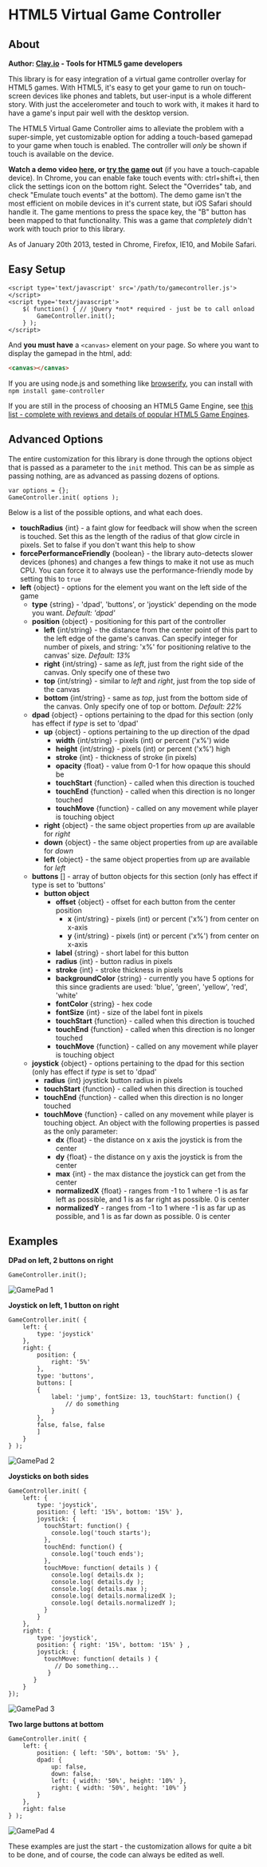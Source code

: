 HTML5 Virtual Game Controller
=============================

About
-----
**Author: [Clay.io](http://clay.io/development-tools) - Tools for HTML5 game developers**

This library is for easy integration of a virtual game controller overlay for HTML5 games. With HTML5, it's easy to
get your game to run on touch-screen devices like phones and tablets, but user-input is a whole different story. With
just the accelerometer and touch to work with, it makes it hard to have a game's input pair well with the desktop version.

The HTML5 Virtual Game Controller aims to alleviate the problem with a super-simple, yet customizable option for adding a
touch-based gamepad to your game when touch is enabled. The controller will *only* be shown if touch is available on the device.

**Watch a demo video [here](http://www.youtube.com/watch?v=XQKRYMjrp2Q), or [try the game](http://clay.io/plugins/controller/index.html) out** (if you have a touch-capable device).
In Chrome, you can enable fake touch events with: ctrl+shift+i, then click the settings icon on the bottom right.
Select the "Overrides" tab, and check "Emulate touch events" at the bottom). The demo game isn't the most efficient on
mobile devices in it's current state, but iOS Safari should handle it. The game mentions to press the space key, the "B" button
has been mapped to that functionality. This was a game that *completely* didn't work with touch prior to this library.

As of January 20th 2013, tested in Chrome, Firefox, IE10, and Mobile Safari.

Easy Setup
----------
```
<script type='text/javascript' src='/path/to/gamecontroller.js'></script>
<script type='text/javascript'>
    $( function() { // jQuery *not* required - just be to call onload
		GameController.init();
	} );
</script>
```

And **you must have** a `<canvas>` element on your page. So where you want to display the gamepad in the html, add:

``` html
<canvas></canvas>
```

If you are using node.js and something like [browserify](http://browserify.org/), you can install with `npm install game-controller`

If you are still in the process of choosing an HTML5 Game Engine, see [this list - complete with reviews and details of popular HTML5 Game Engines](http://html5gameengine.com).

Advanced Options
----------------
The entire customization for this library is done through the options object that is passed as a parameter to the `init` method.
This can be as simple as passing nothing, are as advanced as passing dozens of options.

```
var options = {};
GameController.init( options );
```

Below is a list of the possible options, and what each does.

* **touchRadius** {int} - a faint glow for feedback will show when the screen is touched. Set this as the length of the radius of that glow circle in pixels. Set to false if you don't want this help to show
* **forcePerformanceFriendly** {boolean} - the library auto-detects slower devices (phones) and changes a few things to make it not use as much CPU. You can force it to always use the performance-friendly mode by setting this to `true`
* **left** {object} - options for the element you want on the left side of the game
  * **type** {string} - 'dpad', 'buttons', or 'joystick' depending on the mode you want. *Default: 'dpad'*
  * **position** {object} - positioning for this part of the controller
     * **left** {int/string} - the distance from the center point of this part to the left edge of the game's canvas. Can specify integer for number of pixels, and string: 'x%' for positioning relative to the canvas' size. *Default: 13%*
     * **right** {int/string} - same as *left*, just from the right side of the canvas. Only specify one of these two
     * **top** {int/string} - similar to *left* and *right*, just from the top side of the canvas
     * **bottom** {int/string} - same as *top*, just from the bottom side of the canvas. Only specify one of top or bottom. *Default: 22%*
  * **dpad** {object} - options pertaining to the dpad for this section (only has effect if *type* is set to 'dpad'
     * **up** {object} - options pertaining to the up direction of the dpad
         * **width** {int/string} - pixels (int) or percent ('x%') wide
         * **height** {int/string} - pixels (int) or percent ('x%') high
         * **stroke** {int} - thickness of stroke (in pixels)
         * **opacity** {float} - value from 0-1 for how opaque this should be
         * **touchStart** {function} - called when this direction is touched
         * **touchEnd** {function} - called when this direction is no longer touched
         * **touchMove** {function} - called on any movement while player is touching object
     * **right** {object} - the same object properties from *up* are available for *right*
     * **down** {object} - the same object properties from *up* are available for *down*
     * **left** {object} - the same object properties from *up* are available for *left*
  * **buttons** [] - array of button objects for this section (only has effect if type is set to 'buttons'
     * **button object**
         * **offset** {object} - offset for each button from the center position
             * **x** {int/string} - pixels (int) or percent ('x%') from center on x-axis
             * **y** {int/string} - pixels (int) or percent ('x%') from center on x-axis
         * **label** {string} - short label for this button
         * **radius** {int} - button radius in pixels
         * **stroke** {int} - stroke thickness in pixels
         * **backgroundColor** {string} - currently you have 5 options for this since gradients are used: 'blue', 'green', 'yellow', 'red', 'white'
         * **fontColor** {string} - hex code
         * **fontSize** {int} - size of the label font in pixels
         * **touchStart** {function} - called when this direction is touched
         * **touchEnd** {function} - called when this direction is no longer touched
         * **touchMove** {function} - called on any movement while player is touching object
  * **joystick** {object} - options pertaining to the dpad for this section (only has effect if *type* is set to 'dpad'
     * **radius** {int} joystick button radius in pixels
     * **touchStart** {function} - called when this direction is touched
     * **touchEnd** {function} - called when this direction is no longer touched
     * **touchMove** {function} - called on any movement while player is touching object. An object with the following properties is passed as the only parameter:
         * **dx** {float} - the distance on x axis the joystick is from the center
         * **dy** {float} - the distance on y axis the joystick is from the center
         * **max** {int} - the max distance the joystick can get from the center
         * **normalizedX** {float} - ranges from -1 to 1 where -1 is as far left as possible, and 1 is as far right as possible. 0 is center
         * **normalizedY** - ranges from -1 to 1 where -1 is as far up as possible, and 1 is as far down as possible. 0 is center

Examples
--------
**DPad on left, 2 buttons on right**
```
GameController.init();
```
![GamePad 1](http://clay.io/images/controller/1.png)

**Joystick on left, 1 button on right**
```
GameController.init( {
    left: {
        type: 'joystick'
    },
    right: {
        position: {
            right: '5%'
        },
        type: 'buttons',
        buttons: [
        {
            label: 'jump', fontSize: 13, touchStart: function() {
                // do something
            }
        },
        false, false, false
        ]
    }
} );
```
![GamePad 2](http://clay.io/images/controller/2.png)

**Joysticks on both sides**
```
GameController.init( {
    left: {
        type: 'joystick',
        position: { left: '15%', bottom: '15%' },
        joystick: {
          touchStart: function() {
            console.log('touch starts');
          },
          touchEnd: function() {
            console.log('touch ends');
          },
          touchMove: function( details ) {
            console.log( details.dx );
            console.log( details.dy );
            console.log( details.max );
            console.log( details.normalizedX );
            console.log( details.normalizedY );
          }
        }
    },
    right: {
        type: 'joystick',
        position: { right: '15%', bottom: '15%' } ,
        joystick: {
          touchMove: function( details ) {
             // Do something...
           }
       }
    }
});
```
![GamePad 3](http://clay.io/images/controller/3.png)

**Two large buttons at bottom**
```
GameController.init( {
	left: {
		position: { left: '50%', bottom: '5%' },
		dpad: {
			up: false,
			down: false,
			left: { width: '50%', height: '10%' },
			right: { width: '50%', height: '10%' }
		}
	},
	right: false
} );
```
![GamePad 4](http://clay.io/images/controller/4.png)

These examples are just the start - the customization allows for quite a bit to be done,
and of course, the code can always be edited as well.
